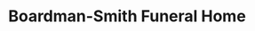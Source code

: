 ---
title: "Boardman-Smith Funeral Home"
url: /springfield/boardman-smith-funeral-home/
shop: Bestattungen
---
